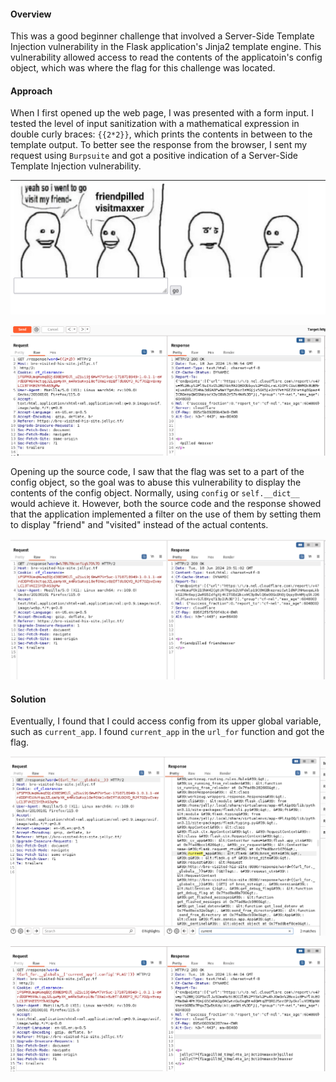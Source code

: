 #### Overview

This was a good beginner challenge that involved a Server-Side Template Injection vulnerability in the Flask application's Jinja2 template engine. This vulnerability allowed access to read the contents of the applicatoin's config object, which was where the flag for this challenge was located.


#### Approach

When I first opened up the web page, I was presented with a form input. I tested the level of input sanitization with a mathematical expression in double curly braces:  `{{2*2}}`, which prints the contents in between to the template output. To better see the response from the browser, I sent my request using `Burpsuite` and got a positive indication of a Server-Side Template Injection vulnerability.

![web1_1](/jellyCTF/images/jelly1_1.png)

![web1_2](/jellyCTF/images/jelly1_2.png)

Opening up the source code, I saw that the flag was set to a part of the config object, so the goal was to abuse this vulnerability to display the contents of the config object. Normally, using `config` or `self.__dict__` would achieve it. However, both the source code and the response showed that the application implemented a filter on the use of them by setting them to display "friend" and "visited" instead of the actual contents.

![web1_2](/jellyCTF/images/jelly1_3.png)


#### Solution

Eventually, I found that I could access config from its upper global variable, such as `current_app`. I found `current_app` in the `url_for` function and got the flag.

![web1_2](/jellyCTF/images/jelly1_4.png)

![web1_2](/jellyCTF/images/jelly1_5.png)
